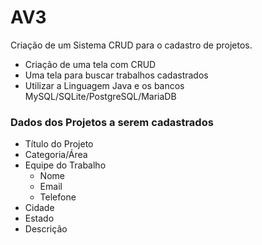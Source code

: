 # AV3

Criação de um Sistema CRUD para o cadastro de projetos.

- Criação de uma tela com CRUD
- Uma tela para buscar trabalhos cadastrados
- Utilizar a Linguagem Java e os bancos MySQL/SQLite/PostgreSQL/MariaDB

### Dados dos Projetos a serem cadastrados
- Título do Projeto
- Categoria/Área
- Equipe do Trabalho
    - Nome
    - Email
    - Telefone
- Cidade
- Estado
- Descrição